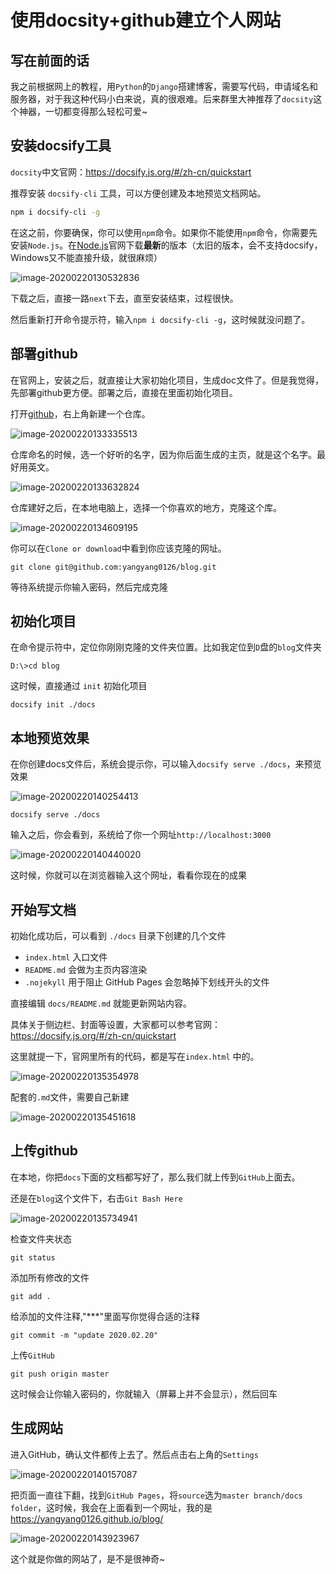 

# 使用docsity+github建立个人网站

## 写在前面的话

我之前根据网上的教程，用`Python`的`Django`搭建博客，需要写代码，申请域名和服务器，对于我这种代码小白来说，真的很艰难。后来群里大神推荐了`docsity`这个神器，一切都变得那么轻松可爱~

## 安装docsify工具

`docsity`中文官网：https://docsify.js.org/#/zh-cn/quickstart

推荐安装 `docsify-cli` 工具，可以方便创建及本地预览文档网站。

```bash
npm i docsify-cli -g
```

在这之前，你要确保，你可以使用`npm`命令。如果你不能使用`npm`命令，你需要先安装`Node.js`。在[Node.js](https://nodejs.org/en/download/)官网下载**最新**的版本（太旧的版本，会不支持docsify，Windows又不能直接升级，就很麻烦）

![image-20200220130532836](docsify.assets/image-20200220130532836.png)

下载之后，直接一路`next`下去，直至安装结束，过程很快。

然后重新打开命令提示符，输入`npm i docsify-cli -g`，这时候就没问题了。

## 部署github

在官网上，安装之后，就直接让大家初始化项目，生成doc文件了。但是我觉得，先部署github更方便。部署之后，直接在里面初始化项目。

打开[github](https://github.com/)，右上角新建一个仓库。

![image-20200220133335513](docsify.assets/image-20200220133335513.png)

仓库命名的时候，选一个好听的名字，因为你后面生成的主页，就是这个名字。最好用英文。

![image-20200220133632824](docsify.assets/image-20200220133632824.png)

仓库建好之后，在本地电脑上，选择一个你喜欢的地方，克隆这个库。

![image-20200220134609195](docsify.assets/image-20200220134609195.png)

你可以在`Clone or download`中看到你应该克隆的网址。

```
git clone git@github.com:yangyang0126/blog.git
```

等待系统提示你输入密码，然后完成克隆

## 初始化项目

在命令提示符中，定位你刚刚克隆的文件夹位置。比如我定位到`D`盘的`blog`文件夹

```
D:\>cd blog
```

这时候，直接通过 `init` 初始化项目

```
docsify init ./docs
```

## 本地预览效果

在你创建docs文件后，系统会提示你，可以输入`docsify serve ./docs`，来预览效果

![image-20200220140254413](docsify.assets/image-20200220140254413.png)

```
docsify serve ./docs
```

输入之后，你会看到，系统给了你一个网址`http://localhost:3000`

![image-20200220140440020](docsify.assets/image-20200220140440020.png)

这时候，你就可以在浏览器输入这个网址，看看你现在的成果

## 开始写文档

初始化成功后，可以看到 `./docs` 目录下创建的几个文件

- `index.html` 入口文件
- `README.md` 会做为主页内容渲染
- `.nojekyll` 用于阻止 GitHub Pages 会忽略掉下划线开头的文件

直接编辑 `docs/README.md` 就能更新网站内容。

具体关于侧边栏、封面等设置，大家都可以参考官网：https://docsify.js.org/#/zh-cn/quickstart

这里就提一下，官网里所有的代码，都是写在`index.html` 中的。

![image-20200220135354978](docsify.assets/image-20200220135354978.png)

配套的`.md`文件，需要自己新建

![image-20200220135451618](docsify.assets/image-20200220135451618.png)

## 上传github

在本地，你把`docs`下面的文档都写好了，那么我们就上传到`GitHub`上面去。

还是在`blog`这个文件下，右击`Git Bash Here`

![image-20200220135734941](docsify.assets/image-20200220135734941.png)

检查文件夹状态

```
git status
```

添加所有修改的文件

```
git add .
```

给添加的文件注释,"***"里面写你觉得合适的注释

```
git commit -m "update 2020.02.20"
```

上传`GitHub`

```
git push origin master
```

这时候会让你输入密码的，你就输入（屏幕上并不会显示），然后回车

## 生成网站

进入GitHub，确认文件都传上去了。然后点击右上角的`Settings`

![image-20200220140157087](docsify.assets/image-20200220140157087.png)

把页面一直往下翻，找到`GitHub Pages`，将`source`选为`master branch/docs folder`，这时候，我会在上面看到一个网址，我的是 https://yangyang0126.github.io/blog/

![image-20200220143923967](docsify.assets/image-20200220143923967.png)

这个就是你做的网站了，是不是很神奇~